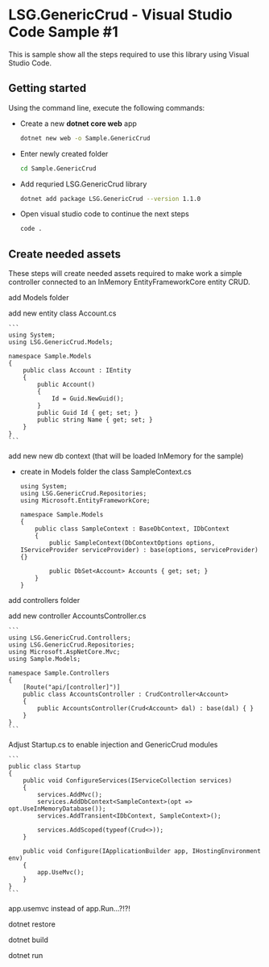 LSG.GenericCrud - Visual Studio Code Sample #1
=
This is sample show all the steps required to use this library using Visual Studio Code.

## Getting started
Using the command line, execute the following commands:
- Create a new **dotnet core web** app

    ```bash
    dotnet new web -o Sample.GenericCrud
    ```

- Enter newly created folder

    ```bash
    cd Sample.GenericCrud
    ```

- Add requried LSG.GenericCrud library

    ```bash
    dotnet add package LSG.GenericCrud --version 1.1.0
    ```

- Open visual studio code to continue the next steps

    ```bash
    code .
    ```

## Create needed assets
These steps will create needed assets required to make work a simple controller connected to an InMemory EntityFrameworkCore entity CRUD.

add Models folder

add new entity class Account.cs

    ```
    using System;
    using LSG.GenericCrud.Models;

    namespace Sample.Models
    {
        public class Account : IEntity
        {
            public Account()
            {
                Id = Guid.NewGuid();
            }
            public Guid Id { get; set; }
            public string Name { get; set; }
        }
    }
    ```
add new  new db context (that will be loaded InMemory for the sample)

- create in Models folder the class SampleContext.cs

    ```
    using System;
    using LSG.GenericCrud.Repositories;
    using Microsoft.EntityFrameworkCore;

    namespace Sample.Models
    {
        public class SampleContext : BaseDbContext, IDbContext
        {
            public SampleContext(DbContextOptions options, IServiceProvider serviceProvider) : base(options, serviceProvider) {}

            public DbSet<Account> Accounts { get; set; }
        }
    }
    ```

add controllers folder

add new controller AccountsController.cs

    ```
    using LSG.GenericCrud.Controllers;
    using LSG.GenericCrud.Repositories;
    using Microsoft.AspNetCore.Mvc;
    using Sample.Models;

    namespace Sample.Controllers
    {
        [Route("api/[controller]")]
        public class AccountsController : CrudController<Account>
        {
            public AccountsController(Crud<Account> dal) : base(dal) { }
        }
    }
    ```

Adjust Startup.cs to enable injection and GenericCrud modules

    ```
    public class Startup
    {
        public void ConfigureServices(IServiceCollection services)
        {
            services.AddMvc();
            services.AddDbContext<SampleContext>(opt => opt.UseInMemoryDatabase());
            services.AddTransient<IDbContext, SampleContext>();

            services.AddScoped(typeof(Crud<>));
        }

        public void Configure(IApplicationBuilder app, IHostingEnvironment env)
        {
            app.UseMvc();
        }
    }
    ```

app.usemvc instead of app.Run...?!?!

dotnet restore

dotnet build

dotnet run